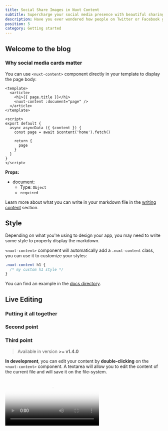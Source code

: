 ```yaml
---
title: Social Share Images in Nuxt Content
subtitle: Supercharge your social media presence with beautiful sharing cards
description: Have you ever wondered how people on Twitter or Facebook get those beautiful image previews of their posts? This post will teach you how, with Nuxt Content!
position: 5
category: Getting started
---
```

## Welcome to the blog
### Why social media cards matter

You can use `<nuxt-content>` component directly in your template to display the page body:

```vue
<template>
  <article>
    <h1>{{ page.title }}</h1>
    <nuxt-content :document="page" />
  </article>
</template>

<script>
export default {
  async asyncData ({ $content }) {
    const page = await $content('home').fetch()

    return {
      page
    }
  }
}
</script>
```


**Props:**
- document:
  - Type: `Object`
  - `required`

Learn more about what you can write in your markdown file in the [writing content](/writing#markdown) section.

## Style

Depending on what you're using to design your app, you may need to write some style to properly display the markdown.

`<nuxt-content>` component will automatically add a `.nuxt-content` class, you can use it to customize your styles:

```css
.nuxt-content h1 {
  /* my custom h1 style */
}
```

You can find an example in the [docs directory](https://github.com/nuxt/content/blob/master/docs/pages/_slug.vue).

## Live Editing

### Putting it all together
### Second point
### Third point
> Available in version **>= v1.4.0**

**In development**, you can edit your content by **double-clicking** on the `<nuxt-content>` component. A textarea will allow you to edit the content of the current file and will save it on the file-system.

<video poster="https://res.cloudinary.com/nuxt/video/upload/v1588091670/nuxt-content-ui_otfj5y.jpg" loop playsinline controls>
  <source src="https://res.cloudinary.com/nuxt/video/upload/v1588091670/nuxt-content-ui_otfj5y.webm" type="video/webm" />
  <source src="https://res.cloudinary.com/nuxt/video/upload/v1592314331/nuxt-content-ui_otfj5y.mp4" type="video/mp4" />
  <source src="https://res.cloudinary.com/nuxt/video/upload/v1588091670/nuxt-content-ui_otfj5y.ogv" type="video/ogg" />
</video>